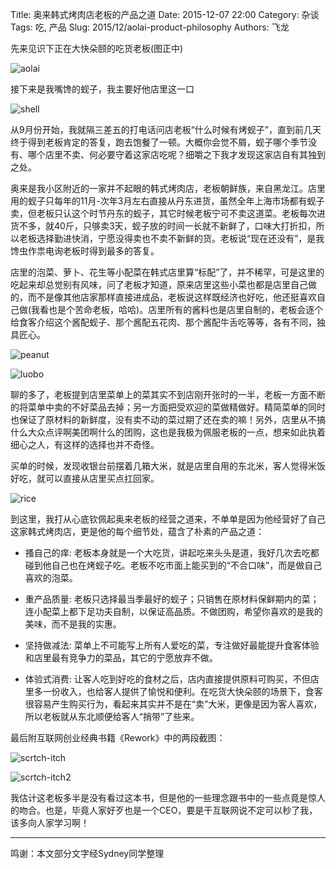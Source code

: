 Title: 奥来韩式烤肉店老板的产品之道
Date: 2015-12-07 22:00
Category: 杂谈
Tags: 吃, 产品
Slug: 2015/12/aolai-product-philosophy
Authors: 飞龙

先来见识下正在大快朵颐的吃货老板(图正中)

![aolai](/static/2015/12/aolai.jpg)

接下来是我嘴馋的蚬子，我主要好他店里这一口

![shell](/static/2015/12/shell.jpg)

从9月份开始，我就隔三差五的打电话问店老板“什么时候有烤蚬子”，直到前几天终于得到老板肯定的答复，跑去饱餐了一顿。大概你会觉不屑，蚬子哪个季节没有、哪个店里不卖、何必要守着这家店吃呢？细嚼之下我才发现这家店自有其独到之处。

奥来是我小区附近的一家并不起眼的韩式烤肉店，老板朝鲜族，来自黑龙江。店里用的蚬子只每年的11月-次年3月左右直接从丹东进货，虽然全年上海市场都有蚬子卖，但老板只认这个时节丹东的蚬子，其它时候老板宁可不卖这道菜。老板每次进货不多，就40斤，只够卖3天，蚬子放的时间一长就不新鲜了，口味大打折扣，所以老板选择勤进快消，宁愿没得卖也不卖不新鲜的货。老板说“现在还没有”，是我馋虫作祟电询老板时得到最多的答复。

店里的泡菜、萝卜、花生等小配菜在韩式店里算“标配”了，并不稀罕，可是这里的吃起来却总觉别有风味，问了老板才知道，原来店里这些小菜也都是店里自己做的，而不是像其他店家那样直接进成品，老板说这样既经济也好吃，他还挺喜欢自己做(我看也是个苦命老板，哈哈)。店里所有的酱料也是店里自制的，老板会逐个给食客介绍这个酱配蚬子、那个酱配五花肉、那个酱配牛舌吃等等，各有不同，独具匠心。

![peanut](/static/2015/12/peanut.jpg)

![luobo](/static/2015/12/luobo.jpg)

聊的多了，老板提到店里菜单上的菜其实不到店刚开张时的一半，老板一方面不断的将菜单中卖的不好菜品去掉；另一方面把受欢迎的菜做精做好。精简菜单的同时也保证了原材料的新鲜度，没有卖不动的菜过期了还在卖的嘛！另外，店里从不搞什么大众点评啊美团啊什么的团购，这也是我极为佩服老板的一点，想来如此执着细心之人，有这样的选择也并不奇怪。

买单的时候，发现收银台前摆着几箱大米，就是店里自用的东北米，客人觉得米饭好吃，就可以直接从店里买点扛回家。

![rice](/static/2015/12/rice.jpg)

到这里，我打从心底钦佩起奥来老板的经营之道来，不单单是因为他经营好了自己这家韩式烤肉店，更是他的每个细节处，蕴含了朴素的产品之道：

- 搔自己的痒:
老板本身就是一个大吃货，讲起吃来头头是道，我好几次去吃都碰到他自己也在烤蚬子吃。老板不吃市面上能买到的“不合口味”，而是做自己喜欢的泡菜。

- 重产品质量:
老板只选择最当季最好的蚬子；只销售在原材料保鲜期内的菜；连小配菜上都下足功夫自制，以保证高品质。不做团购，希望你喜欢的是我的美味，而不是我的实惠。

- 坚持做减法:
菜单上不可能写上所有人爱吃的菜，专注做好最能提升食客体验和店里最有竞争力的菜品，其它的宁愿放弃不做。

- 体验式消费:
让客人吃到好吃的食材之后，店内直接提供原料可购买，不但店里多一份收入，也给客人提供了愉悦和便利。在吃货大快朵颐的场景下，食客很容易产生购买行为，看起来其实并不是在“卖”大米，更像是因为客人喜欢，所以老板就从东北顺便给客人“捎带”了些来。

最后附互联网创业经典书籍《Rework》中的两段截图：

![scrtch-itch](/static/2015/12/scratch-itch.jpg)

![scrtch-itch2](/static/2015/12/scratch-itch2.jpg)

我估计这老板多半是没有看过这本书，但是他的一些理念跟书中的一些点竟是惊人的吻合。也是，毕竟人家好歹也是一个CEO，要是干互联网说不定可以秒了我，该多向人家学习啊！

---
鸣谢：本文部分文字经Sydney同学整理
